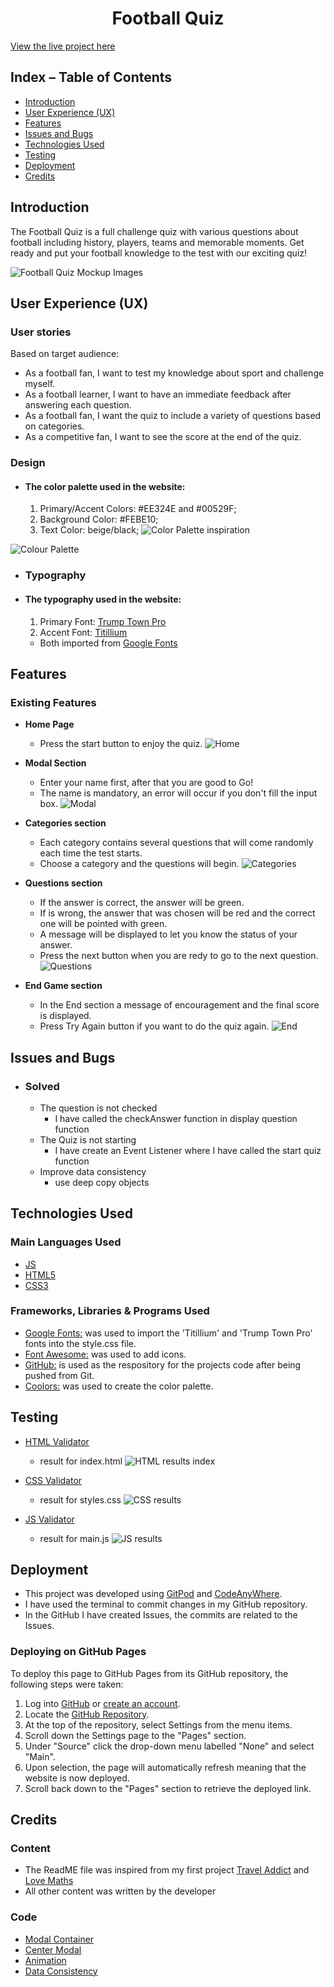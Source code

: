 <h1 align="center">Football Quiz</h1>

[View the live project here](https://georgeh23.github.io/football-quiz/)

## Index – Table of Contents
* [Introduction](#introduction)
* [User Experience (UX)](#user-experience-ux) 
* [Features](#features)
* [Issues and Bugs](#issues-and-bugs)
* [Technologies Used](#technologies-used)
* [Testing](#testing)
* [Deployment](#deployment)
* [Credits](#credits)

## Introduction

The Football Quiz is a full challenge quiz with various questions about football including history, players, teams and memorable moments. Get ready and put your football knowledge to the test with our exciting quiz!

![Football Quiz Mockup Images](documentation/f-quiz-mockup.png)

## User Experience (UX)

### User stories
Based on target audience:
* As a football fan, I want to test my knowledge about sport and challenge myself.
* As a football learner, I want to have an immediate feedback after answering each question.
* As a football fan, I want the quiz to include a variety of questions based on categories.
* As a competitive fan, I want to see the score at the end of the quiz.

### Design
-   #### The color palette used in the website:
    1. Primary/Accent Colors: #EE324E and #00529F;
    2. Background Color: #FEBE10;
    3. Text Color: beige/black;
    ![Color Palette inspiration](https://teamcolorcodes.com/real-madrid-c-f-colors/#:~:text=Color%20Codes%20HEX-,Real%20Madrid%20C.F.,%2C%20and%20%23EE324E%20for%20red.)

![Colour Palette](documentation/colour-palette.png)

-   ### Typography

-   #### The typography used in the website:
    1. Primary Font: [Trump Town Pro](https://fonts.cdnfonts.com/css/trump-town-pro)
    2. Accent Font: [Titillium](https://fonts.cdnfonts.com/css/titillium)
    * Both imported from [Google Fonts](https://fonts.google.com/)

## Features

### Existing Features

-   __Home Page__
    - Press the start button to enjoy the quiz.
      ![Home](documentation/home.png)

-   __Modal Section__
    - Enter your name first, after that you are good to Go!
    - The name is mandatory, an error will occur if you don't fill the input box.
      ![Modal](documentation/modal.png)

-   __Categories section__
    - Each category contains several questions that will come randomly each time the test starts.
    - Choose a category and the questions will begin.
      ![Categories](documentation/category.png)

-   __Questions section__
    - If the answer is correct, the answer will be green.
    - If is wrong, the answer that was chosen will be red and the correct one will be pointed with green.
    - A message will be displayed to let you know the status of your answer.
    - Press the next button when you are redy to go to the next question.
      ![Questions](documentation/question.png)

-   __End Game section__
    - In the End section a message of encouragement and the final score is displayed.
    - Press Try Again button if you want to do the quiz again.
      ![End](documentation/end.png)

## Issues and Bugs
-   ### Solved
    - The question is not checked
        * I have called the checkAnswer function in display question function
    - The Quiz is not starting
        * I have create an Event Listener where I have called the start quiz function
    - Improve data consistency
        * use deep copy objects

## Technologies Used
### Main Languages Used
-   [JS](https://en.wikipedia.org/wiki/JavaScript)
-   [HTML5](https://en.wikipedia.org/wiki/HTML5)
-   [CSS3](https://en.wikipedia.org/wiki/Cascading_Style_Sheets)

### Frameworks, Libraries & Programs Used

-   [Google Fonts:](https://fonts.google.com/) was used to import the 'Titillium' and 'Trump Town Pro' fonts into the style.css file.
-   [Font Awesome:](https://fontawesome.com/) was used to add icons.
-   [GitHub:](https://github.com/) is used as the respository for the projects code after being pushed from Git.
-   [Coolors:](https://coolors.co/) was used to create the color palette.

## Testing

- [HTML Validator](https://validator.w3.org/)
    - result for index.html
        ![HTML results index](documentation/validation/index-validation.png)

- [CSS Validator](https://jigsaw.w3.org/css-validator/)

    - result for styles.css 
      ![CSS results](documentation/validation/css-validation.png)

- [JS Validator](https://jshint.com/)

    - result for main.js 
      ![JS results](documentation/validation/js-validation.png)

## Deployment

- This project was developed using [GitPod](https://www.gitpod.io/) and [CodeAnyWhere](https://codeanywhere.com/).
- I have used the terminal to commit changes in my GitHub repository.
- In the GitHub I have created Issues, the commits are related to the Issues.

### Deploying on GitHub Pages
To deploy this page to GitHub Pages from its GitHub repository, the following steps were taken:

1. Log into [GitHub](https://github.com/login "Link to GitHub login page") or [create an account](https://github.com/join "Link to GitHub create account page").
2. Locate the [GitHub Repository](https://github.com/GeorgeH23/football-quiz "Link to GitHub Repo").
3. At the top of the repository, select Settings from the menu items.
4. Scroll down the Settings page to the "Pages" section.
5. Under "Source" click the drop-down menu labelled "None" and select "Main".
6. Upon selection, the page will automatically refresh meaning that the website is now deployed.
7. Scroll back down to the "Pages" section to retrieve the deployed link.

## Credits 

### Content 
- The ReadME file was inspired from my first project [Travel Addict](https://github.com/GeorgeH23/travel-addict/blob/main/README.md) and [Love Maths](https://github.com/Code-Institute-Solutions/readme-love-maths/blob/master/README.md)
- All other content was written by the developer

### Code
- [Modal Container](https://www.tutorialspoint.com/how-to-align-the-modal-content-box-to-the-center-of-any-screen?fbclid=IwAR0B5UzubrLahMMh2J2dPcV9jevHQ9C2cuEL2E28yHhAm4tnft9KEO8RM8E)
- [Center Modal](https://www.tutorialspoint.com/how-to-align-the-modal-content-box-to-the-center-of-any-screen?fbclid=IwAR0B5UzubrLahMMh2J2dPcV9jevHQ9C2cuEL2E28yHhAm4tnft9KEO8RM8E)
- [Animation](https://www.w3schools.com/w3css/tryit.asp?filename=tryw3css_modal4)
- [Data Consistency](https://www.c-sharpcorner.com/article/how-to-clone-complex-data-structures-in-javascript-the-deep-copy-and-structured/)


